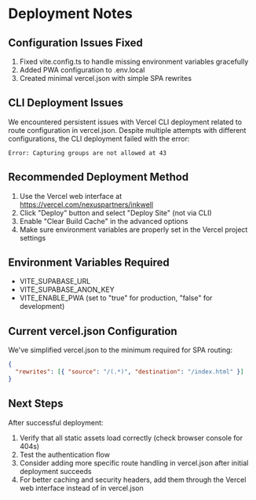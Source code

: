 # Deployment Notes

## Configuration Issues Fixed

1. Fixed vite.config.ts to handle missing environment variables gracefully
2. Added PWA configuration to .env.local
3. Created minimal vercel.json with simple SPA rewrites

## CLI Deployment Issues

We encountered persistent issues with Vercel CLI deployment related to route configuration in vercel.json. Despite multiple attempts with different configurations, the CLI deployment failed with the error:

```
Error: Capturing groups are not allowed at 43
```

## Recommended Deployment Method

1. Use the Vercel web interface at https://vercel.com/nexuspartners/inkwell
2. Click "Deploy" button and select "Deploy Site" (not via CLI)
3. Enable "Clear Build Cache" in the advanced options
4. Make sure environment variables are properly set in the Vercel project settings

## Environment Variables Required

- VITE_SUPABASE_URL
- VITE_SUPABASE_ANON_KEY
- VITE_ENABLE_PWA (set to "true" for production, "false" for development)

## Current vercel.json Configuration

We've simplified vercel.json to the minimum required for SPA routing:

```json
{
  "rewrites": [{ "source": "/(.*)", "destination": "/index.html" }]
}
```

## Next Steps

After successful deployment:

1. Verify that all static assets load correctly (check browser console for 404s)
2. Test the authentication flow
3. Consider adding more specific route handling in vercel.json after initial deployment succeeds
4. For better caching and security headers, add them through the Vercel web interface instead of in vercel.json
